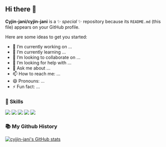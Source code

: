 ## Hi there 👋

**Cyjin-jani/cyjin-jani** is a ✨ _special_ ✨ repository because its `README.md` (this file) appears on your GitHub profile.

Here are some ideas to get you started:

- 🔭 I’m currently working on ...
- 🌱 I’m currently learning ...
- 👯 I’m looking to collaborate on ...
- 🤔 I’m looking for help with ...
- 💬 Ask me about ...
- 📫 How to reach me: ...
- 😄 Pronouns: ...
- ⚡ Fun fact: ...

### 🔨 Skills
<img src="https://img.shields.io/badge/TypeScript-3178C6?style=for-the-badge&logo=typescript&logoColor=white" /> <img src="https://img.shields.io/badge/react-20232a.svg?style=for-the-badge&logo=react&logoColor=61DAFB" /> <img src="https://img.shields.io/badge/next.js-000000?style=for-the-badge&logo=nextdotjs&logoColor=white" /> <img src="https://img.shields.io/badge/React_Query-FF4154?style=for-the-badge&logo=react-query&logoColor=white" /> <img src="https://img.shields.io/badge/Zustand-FF9900?style=for-the-badge&logo=zustand&logoColor=white" />


### 📚 My Github History
[![cyjjin-jani's GitHub stats](https://github-readme-stats.vercel.app/api?username=cyjin-jani)](https://github.com/anuraghazra/github-readme-stats)
